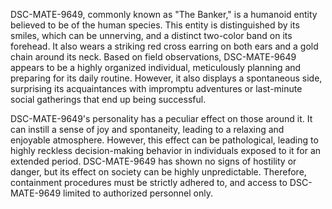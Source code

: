 DSC-MATE-9649, commonly known as "The Banker," is a humanoid entity believed to be of the human species. This entity is distinguished by its smiles, which can be unnerving, and a distinct two-color band on its forehead. It also wears a striking red cross earring on both ears and a gold chain around its neck. Based on field observations, DSC-MATE-9649 appears to be a highly organized individual, meticulously planning and preparing for its daily routine. However, it also displays a spontaneous side, surprising its acquaintances with impromptu adventures or last-minute social gatherings that end up being successful.

DSC-MATE-9649's personality has a peculiar effect on those around it. It can instill a sense of joy and spontaneity, leading to a relaxing and enjoyable atmosphere. However, this effect can be pathological, leading to highly reckless decision-making behavior in individuals exposed to it for an extended period. DSC-MATE-9649 has shown no signs of hostility or danger, but its effect on society can be highly unpredictable. Therefore, containment procedures must be strictly adhered to, and access to DSC-MATE-9649 limited to authorized personnel only.